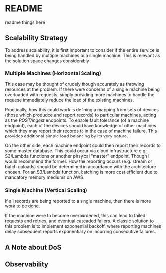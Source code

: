 # README

readme things here

## Scalability Strategy
To address scalability, it is first important to consider if the entire service is being handled by multiple machines or a single machine. This is relevant as the solution space changes considerably

### Multiple Machines (Horizontal Scaling)
This case may be thought of crudely though accurately as throwing resources at the problem. If there were concerns of a single machine being overloaded with requests, simply providing more machines to handle the requese immediately reduce the load of the existing machines. 

Practically, how this could work is defining a mapping from sets of devices (those which produdce and report records) to particular machines, acting as the *POST/ingest* endpoints. To enable fault tolerance (of a machine endpoint), each of the devices should have knowledge of other machines which they may report their records to in the case of machine failure. This provides additional simple load balancing by its very nature. 

On the other side, each machine endpoint could then report their records to some master database. This could occur via cloud infrastructure e.g. S3/Lambda functions or another phsyical "master" endpoint. Though I would recommend the former. How the reporting occurs (e.g. stream or batch uploads) should be determined in accordance with the architecture chosen. For an S3/Lambda function, batching is more cost efficient due to mandatory memory mediums on AWS.

### Single Machine (Vertical Scaling)
If all records are being reported to a single machine, then there is more work to be done. 

If the machine were to become overburdened, this can lead to failed requests and retries, and eventual cascaded failers. A classic solution to this problem is to implement exponential backoff, where reporting machines delay subsequent reports exponentially on incurring consecutive failures.  

## A Note about DoS


## Observability

